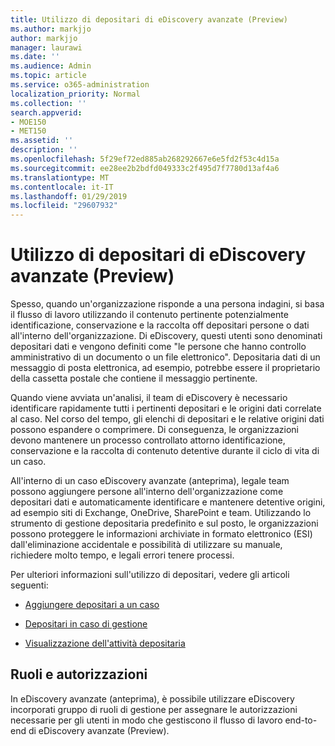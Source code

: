 ```yaml
---
title: Utilizzo di depositari di eDiscovery avanzate (Preview)
ms.author: markjjo
author: markjjo
manager: laurawi
ms.date: ''
ms.audience: Admin
ms.topic: article
ms.service: o365-administration
localization_priority: Normal
ms.collection: ''
search.appverid:
- MOE150
- MET150
ms.assetid: ''
description: ''
ms.openlocfilehash: 5f29ef72ed885ab268292667e6e5fd2f53c4d15a
ms.sourcegitcommit: ee28ee2b2bdfd049333c2f495d7f7780d13af4a6
ms.translationtype: MT
ms.contentlocale: it-IT
ms.lasthandoff: 01/29/2019
ms.locfileid: "29607932"
---
```

# <a name="working-with-custodians-in-advanced-ediscovery-preview"></a>Utilizzo di depositari di eDiscovery avanzate (Preview)

Spesso, quando un'organizzazione risponde a una persona indagini, si basa il flusso di lavoro utilizzando il contenuto pertinente potenzialmente identificazione, conservazione e la raccolta off depositari persone o dati all'interno dell'organizzazione. Di eDiscovery, questi utenti sono denominati depositari dati e vengono definiti come "le persone che hanno controllo amministrativo di un documento o un file elettronico". Depositaria dati di un messaggio di posta elettronica, ad esempio, potrebbe essere il proprietario della cassetta postale che contiene il messaggio pertinente.  

Quando viene avviata un'analisi, il team di eDiscovery è necessario identificare rapidamente tutti i pertinenti depositari e le origini dati correlate al caso. Nel corso del tempo, gli elenchi di depositari e le relative origini dati possono espandere o comprimere. Di conseguenza, le organizzazioni devono mantenere un processo controllato attorno identificazione, conservazione e la raccolta di contenuto detentive durante il ciclo di vita di un caso.

All'interno di un caso eDiscovery avanzate (anteprima), legale team possono aggiungere persone all'interno dell'organizzazione come depositari dati e automaticamente identificare e mantenere detentive origini, ad esempio siti di Exchange, OneDrive, SharePoint e team. Utilizzando lo strumento di gestione depositaria predefinito e sul posto, le organizzazioni possono proteggere le informazioni archiviate in formato elettronico (ESI) dall'eliminazione accidentale e possibilità di utilizzare su manuale, richiedere molto tempo, e legali errori tenere processi. 

Per ulteriori informazioni sull'utilizzo di depositari, vedere gli articoli seguenti: 

- [Aggiungere depositari a un caso](add-custodians-to-case.md)

- [Depositari in caso di gestione](manage-new-custodians.md)

- [Visualizzazione dell'attività depositaria](view-custodian-activity.md)

## <a name="roles-and-permissions"></a>Ruoli e autorizzazioni

In eDiscovery avanzate (anteprima), è possibile utilizzare eDiscovery incorporati gruppo di ruoli di gestione per assegnare le autorizzazioni necessarie per gli utenti in modo che gestiscono il flusso di lavoro end-to-end di eDiscovery avanzate (Preview).
